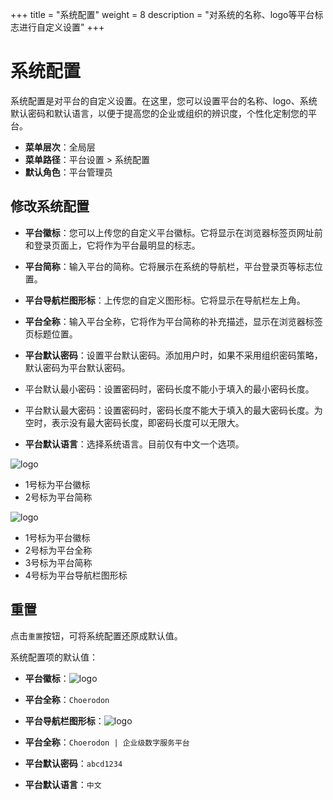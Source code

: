 +++
title = "系统配置"
weight = 8
description = "对系统的名称、logo等平台标志进行自定义设置"
+++

# 系统配置

系统配置是对平台的自定义设置。在这里，您可以设置平台的名称、logo、系统默认密码和默认语言，以便于提高您的企业或组织的辨识度，个性化定制您的平台。

- **菜单层次**：全局层
- **菜单路径**：平台设置 > 系统配置
- **默认角色**：平台管理员

## 修改系统配置

- **平台徽标**：您可以上传您的自定义平台徽标。它将显示在浏览器标签页网址前和登录页面上，它将作为平台最明显的标志。  

- **平台简称**：输入平台的简称。它将展示在系统的导航栏，平台登录页等标志位置。  
 

- **平台导航栏图形标**：上传您的自定义图形标。它将显示在导航栏左上角。


- **平台全称**：输入平台全称，它将作为平台简称的补充描述，显示在浏览器标签页标题位置。
 

- **平台默认密码**：设置平台默认密码。添加用户时，如果不采用组织密码策略，默认密码为平台默认密码。

- 平台默认最小密码：设置密码时，密码长度不能小于填入的最小密码长度。

- 平台默认最大密码：设置密码时，密码长度不能大于填入的最大密码长度。为空时，表示没有最大密码长度，即密码长度可以无限大。

- **平台默认语言**：选择系统语言。目前仅有中文一个选项。

![logo](/docs/user-guide/system-configuration/platform/image/system1.png)

- 1号标为平台徽标
- 2号标为平台简称

![logo](/docs/user-guide/system-configuration/platform/image/system2.png)

- 1号标为平台徽标
- 2号标为平台全称
- 3号标为平台简称
- 4号标为平台导航栏图形标

## 重置

点击`重置`按钮，可将系统配置还原成默认值。

系统配置项的默认值：

- **平台徽标**：![logo](/img/favicon.ico) 

- **平台全称**：`Choerodon`

- **平台导航栏图形标**：![logo](/docs/user-guide/system-configuration/platform/image/logo.png) 

- **平台全称**：`Choerodon | 企业级数字服务平台` 

- **平台默认密码**：`abcd1234`

- **平台默认语言**：`中文`
